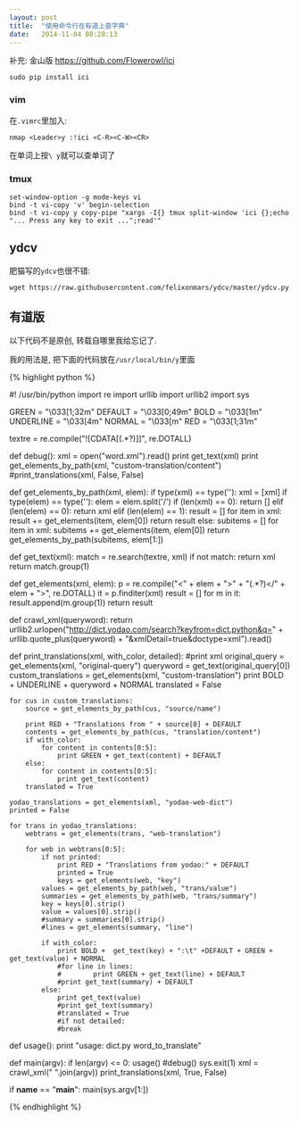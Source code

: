 ```yaml
---
layout: post
title:  "使用命令行在有道上查字典"
date:   2014-11-04 00:28:13
---
```


补充: 金山版 <https://github.com/Flowerowl/ici>

    sudo pip install ici

### vim

在`.vimrc`里加入:

    nmap <Leader>y :!ici <C-R><C-W><CR>

在单词上按`\ y`就可以查单词了


### tmux

```
set-window-option -g mode-keys vi
bind -t vi-copy 'v' begin-selection
bind -t vi-copy y copy-pipe "xargs -I{} tmux split-window 'ici {};echo "... Press any key to exit ...";read'"
```

## ydcv

肥猫写的`ydcv`也很不错:

```
wget https://raw.githubusercontent.com/felixonmars/ydcv/master/ydcv.py
```

## 有道版

以下代码不是原创, 转载自哪里我给忘记了. 

我的用法是, 把下面的代码放在`/usr/local/bin/y`里面

{% highlight python %}

#! /usr/bin/python
import re
import urllib
import urllib2
import sys

GREEN = "\033[1;32m"
DEFAULT = "\033[0;49m"
BOLD = "\033[1m"
UNDERLINE = "\033[4m"
NORMAL = "\033[m"
RED = "\033[1;31m"

textre = re.compile("\!\[CDATA\[(.*?)\]\]", re.DOTALL)

def debug():
    xml = open("word.xml").read()
    print get_text(xml)
    print get_elements_by_path(xml, "custom-translation/content")
    #print_translations(xml, False, False)

def get_elements_by_path(xml, elem):
    if type(xml) == type(''):
        xml = [xml]
    if type(elem) == type(''):
        elem = elem.split('/')
    if (len(xml) == 0):
        return []
    elif (len(elem) == 0):
        return xml
    elif (len(elem) == 1):
        result = []
        for item in xml:
            result += get_elements(item, elem[0])
        return result
    else:
        subitems = []
        for item in xml:
            subitems += get_elements(item, elem[0])
        return get_elements_by_path(subitems, elem[1:])

def get_text(xml):
    match = re.search(textre, xml)
    if not match:
        return xml
    return match.group(1)

def get_elements(xml, elem):
    p = re.compile("<" + elem + ">" + "(.*?)</" + elem + ">", re.DOTALL)
    it = p.finditer(xml)
    result = []
    for m in it:
        result.append(m.group(1))
    return result


def crawl_xml(queryword):
    return urllib2.urlopen("http://dict.yodao.com/search?keyfrom=dict.python&q="
        + urllib.quote_plus(queryword) + "&xmlDetail=true&doctype=xml").read()

def print_translations(xml, with_color, detailed):
        #print xml
    original_query = get_elements(xml, "original-query")
    queryword = get_text(original_query[0])
    custom_translations = get_elements(xml, "custom-translation")
    print BOLD + UNDERLINE + queryword + NORMAL
    translated = False
    
    for cus in custom_translations:
        source = get_elements_by_path(cus, "source/name")
        
        print RED + "Translations from " + source[0] + DEFAULT
        contents = get_elements_by_path(cus, "translation/content")
        if with_color:
            for content in contents[0:5]:
                print GREEN + get_text(content) + DEFAULT
        else:
            for content in contents[0:5]:
                print get_text(content)
        translated = True

    yodao_translations = get_elements(xml, "yodao-web-dict")
    printed = False

    for trans in yodao_translations:
        webtrans = get_elements(trans, "web-translation")

        for web in webtrans[0:5]:
            if not printed:
                print RED + "Translations from yodao:" + DEFAULT
                printed = True
                keys = get_elements(web, "key")
            values = get_elements_by_path(web, "trans/value")
            summaries = get_elements_by_path(web, "trans/summary")
            key = keys[0].strip()
            value = values[0].strip()
            #summary = summaries[0].strip()
            #lines = get_elements(summary, "line")

            if with_color:
                print BOLD +  get_text(key) + ":\t" +DEFAULT + GREEN + get_text(value) + NORMAL
                #for line in lines:
                #        print GREEN + get_text(line) + DEFAULT
                #print get_text(summary) + DEFAULT
            else:
                print get_text(value)
                #print get_text(summary)
                #translated = True
                #if not detailed:
                #break
    
def usage():
    print "usage: dict.py word_to_translate"

def main(argv):
    if len(argv) <= 0:
        usage()
        #debug()
        sys.exit(1)
    xml = crawl_xml(" ".join(argv))
    print_translations(xml, True, False)

if __name__ == "__main__":
    main(sys.argv[1:])

{% endhighlight %}
